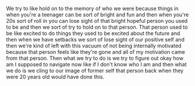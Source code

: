  We try to like hold on to the memory of who we were because things in when you're a teenager can be sort of bright and fun and then when you're 20s sort of roll in you can lose sight of that bright hopeful person you used to be and then we sort of try to hold on to that person. That person used to be like excited to do things they used to be excited about the future and then when we have setbacks we sort of lose sight of our positive self and then we're kind of left with this vacuum of not being internally motivated because that person feels like they're gone and all of my motivation came from that person. Then what we try to do is we try to figure out okay how am I supposed to navigate now like if I don't know who I am and then what we do is we cling to our image of former self that person back when they were 20 years old would have done this.